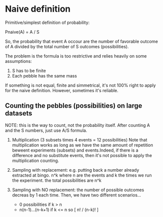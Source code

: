 # Naive definition

Primitive/simplest definition of probability:

Pnaive(A) = A / S 

So, the probability that event A occour are the number of favorable outcome of A divided by the total number of S outcomes (possibilities).

The problem is the formula is too restrictive and relies heavily on some assumptions:

1. S has to be finite
2. Each pebble has the same mass

If something is not equal, finite and simmetrical, it's not 100% right to apply for the naive definition.
However, sometimes it's reliable.

## Counting the pebbles (possibilities) on large datasets

NOTE: this is the way to count, not the probability itself. After counting A and the S numbers, just use A/S formula.

1. Multiplication (3 subsets times 4 events = 12 possibilities)
Note that multiplication works as long as we have the same amount of repetition beweent experiments (subsets) and events.Indeed, if there is a difference and no substitute events, then it's not possible to apply the multiplication counting.

2. Sampling with replacement: e.g. putting back a number already extracted at bingo. n^k where n are the events and k the times we run the experiment. the total possibilities are n^k

3. Sampling with NO replacement: the number of possible outcomes decreas by 1 each time. Then, we have two different scenarios...
    * 0 possibilities if k > n
    * n(n-1)...(n-k+1) if k <= n so [ n! / (n-k)! ]


